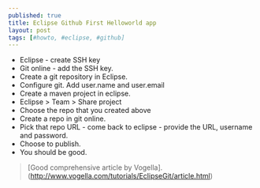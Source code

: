 ```yaml
---
published: true
title: Eclipse Github First Helloworld app
layout: post
tags: [#howto, #eclipse, #github]
---
```

- Eclipse - create SSH key 
- Git online - add the SSH key. 
- Create a git repository in Eclipse. 
- Configure git. Add user.name and user.email
- Create a maven project in eclipse. 
- Eclipse > Team > Share project 
- Choose the repo that you created above 
- Create a repo in git online. 
- Pick that repo URL - come back to eclipse - provide the URL, username and password.
- Choose to publish. 
- You should be good.

> [Good comprehensive article by Vogella]. (http://www.vogella.com/tutorials/EclipseGit/article.html)